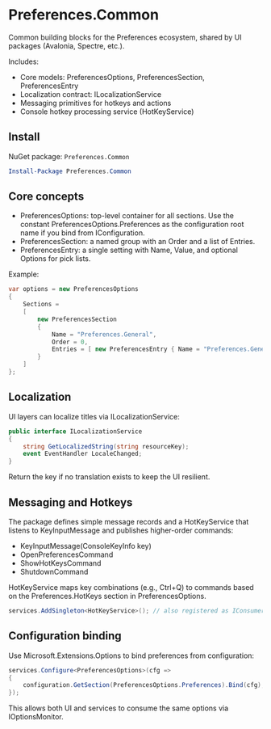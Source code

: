 # Preferences.Common

Common building blocks for the Preferences ecosystem, shared by UI packages (Avalonia, Spectre, etc.).

Includes:

- Core models: PreferencesOptions, PreferencesSection, PreferencesEntry
- Localization contract: ILocalizationService
- Messaging primitives for hotkeys and actions
- Console hotkey processing service (HotKeyService)

## Install

NuGet package: `Preferences.Common`

```powershell
Install-Package Preferences.Common
```

## Core concepts

- PreferencesOptions: top-level container for all sections. Use the constant PreferencesOptions.Preferences as the
  configuration root name if you bind from IConfiguration.
- PreferencesSection: a named group with an Order and a list of Entries.
- PreferencesEntry: a single setting with Name, Value, and optional Options for pick lists.

Example:

```csharp
var options = new PreferencesOptions
{
    Sections =
    [
        new PreferencesSection
        {
            Name = "Preferences.General",
            Order = 0,
            Entries = [ new PreferencesEntry { Name = "Preferences.General.Language", Value = "en" } ]
        }
    ]
};
```

## Localization

UI layers can localize titles via ILocalizationService:

```csharp
public interface ILocalizationService
{
    string GetLocalizedString(string resourceKey);
    event EventHandler LocaleChanged;
}
```

Return the key if no translation exists to keep the UI resilient.

## Messaging and Hotkeys

The package defines simple message records and a HotKeyService that listens to KeyInputMessage and publishes
higher-order commands:

- KeyInputMessage(ConsoleKeyInfo key)
- OpenPreferencesCommand
- ShowHotKeysCommand
- ShutdownCommand

HotKeyService maps key combinations (e.g., Ctrl+Q) to commands based on the Preferences.HotKeys section in
PreferencesOptions.

```csharp
services.AddSingleton<HotKeyService>(); // also registered as IConsumer<KeyInputMessage>
```

## Configuration binding

Use Microsoft.Extensions.Options to bind preferences from configuration:

```csharp
services.Configure<PreferencesOptions>(cfg =>
{
    configuration.GetSection(PreferencesOptions.Preferences).Bind(cfg);
});
```

This allows both UI and services to consume the same options via IOptionsMonitor<PreferencesOptions>.
